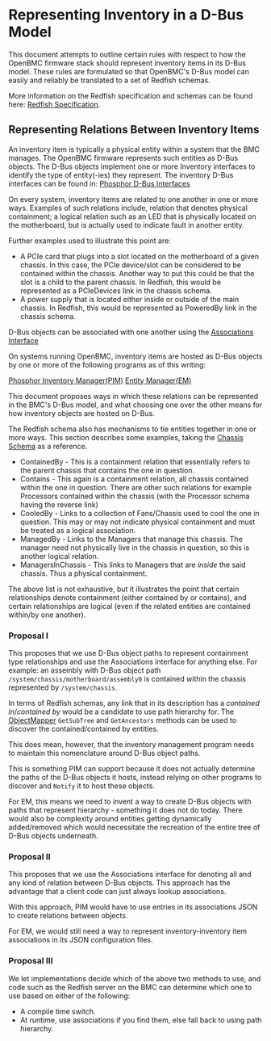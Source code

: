 # Representing Inventory in a D-Bus Model

This document attempts to outline certain rules with respect to how the OpenBMC
firmware stack should represent inventory items in its D-Bus model. These rules
are formulated so that OpenBMC's D-Bus model can easily and reliably be
translated to a set of Redfish schemas.

More information on the Redfish specification and schemas can be found here:
[Redfish Specification](http://redfish.dmtf.org/schemas/DSP0266_1.6.1.html).

## Representing Relations Between Inventory Items

An inventory item is typically a physical entity within a system that the BMC
manages. The OpenBMC firmware represents such entities as D-Bus objects. The
D-Bus objects implement one or more Inventory interfaces to identify the type of
entity(-ies) they represent. The inventory D-Bus interfaces can be found in:
[Phosphor D-Bus Interfaces](https://github.com/openbmc/phosphor-dbus-interfaces/tree/master/xyz/openbmc_project/Inventory/Item)

On every system, inventory items are related to one another in one or more ways.
Examples of such relations include, relation that denotes physical containment;
a logical relation such as an LED that is physically located on the motherboard,
but is actually used to indicate fault in another entity.

Further examples used to illustrate this point are:
* A PCIe card that plugs into a slot located on the motherboard of a given
  chassis. In this case, the PCIe device/slot can be considered to be contained
  within the chassis. Another way to put this could be that the slot is a child
  to the parent chassis. In Redfish, this would be represented as a PCIeDevices
  link in the chassis schema.
* A power supply that is located either inside or outside of the main chassis.
  In Redfish, this would be represented as PoweredBy link in the chassis schema.

D-Bus objects can be associated with one another using the [Associations
Interface](https://github.com/openbmc/docs/blob/master/architecture/object-mapper.md#associations)

On systems running OpenBMC, inventory items are hosted as D-Bus objects by one
or more of the following programs as of this writing:

[Phosphor Inventory Manager(PIM)](https://github.com/openbmc/phosphor-inventory-manager)
[Entity Manager(EM)](https://github.com/openbmc/entity-manager/)

This document proposes ways in which these relations can be represented in the
BMC's D-Bus model, and what choosing one over the other means for how inventory
objects are hosted on D-Bus.

The Redfish schema also has mechanisms to tie entities together in one or more
ways. This section describes some examples, taking the [Chassis Schema](https://redfish.dmtf.org/schemas/v1/Chassis.v1_15_0.json)
as a reference.

* ContainedBy - This is a containment relation that essentially refers to
  the parent chassis that contains the one in question.
* Contains - This again is a containment relation, all chassis contained within
  the one in question. There are other such relations for example Processors
  contained within the chassis (with the Processor schema having the reverse
  link)
* CooledBy - Links to a collection of Fans/Chassis used to cool the one in
  question. This may or may not indicate physical containment and must be
  treated as a logical association.
* ManagedBy - Links to the Managers that manage this chassis. The manager need
  not physically live in the chassis in question, so this is another logical
  relation.
* ManagersInChassis - This links to Managers that are *inside* the said chassis.
  Thus a physical containment.

The above list is not exhaustive, but it illustrates the point that certain
relationships denote containment (either contained by or contains), and certain
relationships are logical (even if the related entities are contained
within/by one another).

### Proposal I

This proposes that we use D-Bus object paths to represent containment type
relationships and use the Associations interface for anything else. For example:
an assembly with D-Bus object path `/system/chassis/motherboard/assembly0`
is contained within the chassis represented by `/system/chassis`.

In terms of Redfish schemas, any link that in its description has a *contained
in*/*contained by* would be a candidate to use path hierarchy for. The
[ObjectMapper](https://github.com/openbmc/docs/blob/master/architecture/object-mapper.md)
`GetSubTree` and `GetAncestors` methods can be used to discover the
contained/contained by entities.

This does mean, however, that the inventory management program needs to maintain
this nomenclature around D-Bus object paths.

This is something PIM can support because it does not actually determine the
paths of the D-Bus objects it hosts, instead relying on other programs to
discover and `Notify` it to host these objects.

For EM, this means we need to invent a way to create D-Bus objects with paths
that represent hierarchy - something it does not do today. There would also be
complexity around entities getting dynamically added/removed which would
necessitate the recreation of the entire tree of D-Bus objects underneath.


### Proposal II

This proposes that we use the Associations interface for denoting all and any
kind of relation between D-Bus objects. This approach has the advantage that a
client code can just always lookup associations.

With this approach, PIM would have to use entries in its associations JSON to
create relations between objects.

For EM, we would still need a way to represent inventory-inventory item
associations in its JSON configuration files.


### Proposal III

We let implementations decide which of the above two methods to use, and code
such as the Redfish server on the BMC can determine which one to use based
on either of the following:

* A compile time switch.
* At runtime, use associations if you find them, else fall back to using path
  hierarchy.
